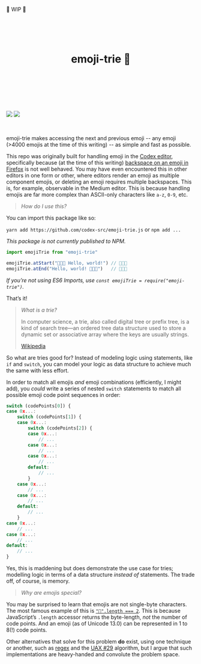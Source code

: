 🚧 WIP 🚧

<!-- https://github.com/streamich/react-use/blob/master/README.md -->
<div align="center">
  <h1>
    <br>
    <br>
    emoji-trie 🌳
    <br>
    <br>
    <br>
    <br>
  </h1>
</div>

![](https://img.shields.io/badge/eslint-passing-brightgreen) ![](https://img.shields.io/badge/jest-passing-brightgreen)

<br>

emoji-trie makes accessing the next and previous emoji -- any emoji (>4000 emojis at the time of this writing) -- as simple and fast as possible.

This repo was originally built for handling emoji in the [Codex editor](https://github.com/codex-src/codex-app), specifically because (at the time of this writing) [backspace on an emoji in Firefox](https://bugzilla.mozilla.org/show_bug.cgi?id=1198292) is not well behaved. You may have even encountered this in other editors in one form or other, where editors render an emoji as multiple component emojis, or deleting an emoji requires multiple backspaces. This is, for example, observable in the Medium editor. This is because handling emojis are far more complex than ASCII-only characters like `a-z`, `0-9`, etc.

> _How do I use this?_

You can import this package like so:

`yarn add https://github.com/codex-src/emoji-trie.js` or `npm add ...`

_This package is not currently published to NPM._

```js
import emojiTrie from "emoji-trie"

emojiTrie.atStart("👩🏽‍🔬 Hello, world!") // 👩🏽‍🔬
emojiTrie.atEnd("Hello, world! 👩🏽‍🔬")   // 👩🏽‍🔬
```

_If you’re not using ES6 Imports, use `const emojiTrie = require("emoji-trie")`._

That’s it!

> _What is a trie?_
>
> In computer science, a trie, also called digital tree or prefix tree, is a kind of search tree—an ordered tree data structure used to store a dynamic set or associative array where the keys are usually strings.
>
> [Wikipedia](https://en.wikipedia.org/wiki/Trie)

So what are tries good for? Instead of modeling logic using statements, like `if` and `switch`, you can model your logic as data structure to achieve much the same with less effort.

In order to match all emojis *and* emoji combinations (efficiently, I might add), you *could* write a series of nested `switch` statements to match all possible emoji code point sequences in order:

```js
switch (codePoints[0]) {
case 0x...:
	switch (codePoints[1]) {
	case 0x...:
		switch (codePoints[2]) {
		case 0x...:
			// ...
		case 0x...:
			// ...
		case 0x...:
			// ...
		default:
			// ...
		}
	case 0x...:
		// ...
	case 0x...:
		// ...
	default:
		// ...
	}
case 0x...:
	// ...
case 0x...:
	// ...
default:
	// ...
}
```

Yes, this is maddening but does demonstrate the use case for tries; modelling logic in terms of a data structure _instead of_ statements. The trade off, of course, is memory.

> _Why are emojis special?_

You may be surprised to learn that emojis are not single-byte characters. The most famous example of this is [`"💩".length === 2`](https://mathiasbynens.be/notes/javascript-unicode#counting-symbols). This is because JavaScript’s `.length` accessor returns the byte-length, *not* the number of code points. And an emoji (as of Unicode 13.0) can be represented in 1 to 8(!) code points.

Other alternatives that solve for this problem **do** exist, using one technique or another, such as [regex](https://github.com/mathiasbynens/emoji-regex) and the [UAX #29](https://unicode.org/reports/tr29/) algorithm, but I argue that such implementations are heavy-handed and convolute the problem space.
